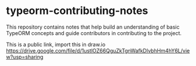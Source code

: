 # typeorm-contributing-notes
This repository contains notes that help build an understanding of basic TypeORM concepts and guide contributors in contributing to the project.


This is a public link, import this in draw.io
https://drive.google.com/file/d/1ustlOZ66QguZkTgnWafkDlvbhHm4hY6L/view?usp=sharing
